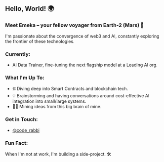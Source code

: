 ## Hello, World! 🌍
### Meet Emeka – your fellow voyager from Earth-2 (Mars) 🚀

I'm passionate about the convergence of web3 and AI, constantly exploring the frontier of these technologies.

### Currently:
- AI Data Trainer, fine-tuning the next flagship model at a Leading AI org.

### What I'm Up To:
- ⛓️ Diving deep into Smart Contracts and blockchain tech.
- 💡 Brainstorming and having conversations around cost-effective AI integration into small/large systems.
- 💆‍♂️ Mining ideas from this big brain of mine.

### Get in Touch:
- [@code_rabbi](https://x.com/code_rabbi)

### Fun Fact:
When I'm not at work, I'm building a side-project. 🛠️
